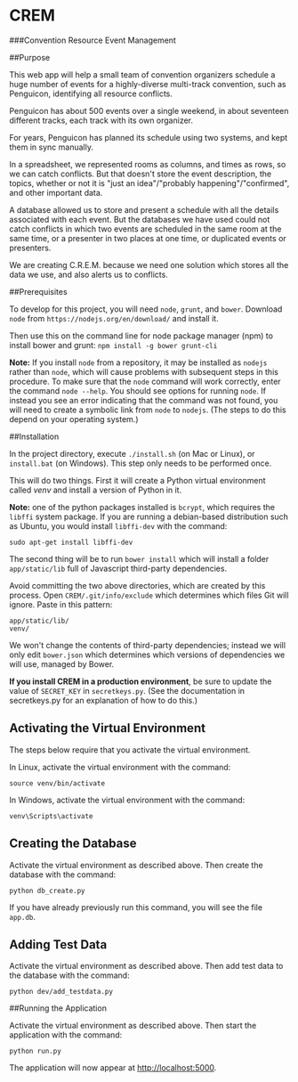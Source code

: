 # CREM
###Convention Resource Event Management

##Purpose

This web app will help a small team of convention organizers schedule a huge number of events for a highly-diverse multi-track convention, such as Penguicon, identifying all resource conflicts.

Penguicon has about 500 events over a single weekend, in about seventeen different tracks, each track with its own organizer.

For years, Penguicon has planned its schedule using two systems, and kept them in sync manually.

In a spreadsheet, we represented rooms as columns, and times as rows, so we can catch conflicts. But that doesn't store the event description, the topics, whether or not it is "just an idea"/"probably happening"/"confirmed", and other important data.

A database allowed us to store and present a schedule with all the details associated with each event. But the databases we have used could not catch conflicts in which two events are scheduled in the same room at the same time, or a presenter in two places at one time, or duplicated events or presenters.

We are creating C.R.E.M. because we need one solution which stores all the data we use, and also alerts us to conflicts.

##Prerequisites

To develop for this project, you will need `node`, `grunt`, and `bower`. Download `node` from `https://nodejs.org/en/download/` and install it.

Then use this on the command line for node package manager (npm) to install bower and grunt: `npm install -g bower grunt-cli`

**Note:** If you install `node` from a repository, it may be installed as `nodejs` rather than `node`, which will cause
problems with subsequent steps in this procedure. To make sure that the `node` command will work correctly, enter the command
`node --help`. You should see options for running `node`. If instead you see an error indicating that the command was not found, you will need
to create a symbolic link from `node` to `nodejs`. (The steps to do this depend on your operating system.)

##Installation

In the project directory, execute `./install.sh` (on Mac or Linux), or `install.bat` (on Windows). This step only needs to be
performed once.

This will do two things. First it will create a Python virtual environment called *venv* and install a version of Python in it.

**Note:** one of the python packages installed is `bcrypt`, which requires the `libffi` system package. If you are running a debian-based distribution
such as Ubuntu, you would install `libffi-dev` with the command:

    sudo apt-get install libffi-dev

The second thing will be to run `bower install` which will install a folder `app/static/lib` full of Javascript third-party dependencies.

Avoid committing the two above directories, which are created by this process. Open `CREM/.git/info/exclude` which determines which files Git will ignore. Paste in this pattern:

```
app/static/lib/
venv/
```

We won't change the contents of third-party dependencies; instead we will only edit `bower.json` which determines which versions of dependencies we will use, managed by Bower.

**If you install CREM in a production environment**, be sure to update the value
of `SECRET_KEY` in `secretkeys.py`. (See the documentation in secretkeys.py
for an explanation of how to do this.)

## Activating the Virtual Environment

The steps below require that you activate the virtual environment.

In Linux, activate the virtual environment with the command:

    source venv/bin/activate

In Windows, activate the virtual environment with the command:

    venv\Scripts\activate

## Creating the Database

Activate the virtual environment as described above. Then create the
database with the command:

    python db_create.py

If you have already previously run this command, you will see the file `app.db`.

## Adding Test Data

Activate the virtual environment as described above. Then add test data
to the database with the command:

    python dev/add_testdata.py

##Running the Application

Activate the virtual environment as described above. Then start the
application with the command:

    python run.py

The application will now appear at [http://localhost:5000](http://localhost:5000).


